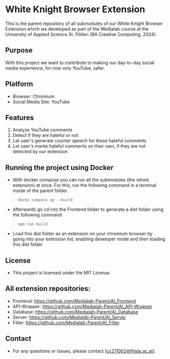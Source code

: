 # White Knight Browser Extension

This is the parent repository of all submodules of our White Knight Browser Extension which we developed as part of the Medialab course at the University of Applied Science St. Pölten (BA Creative Computing, 2024). 

## Purpose
With this project we want to contribute to making our day-to-day social media experience, for now only YouTube, safer. 

## Platform
- Browser: Chromium
- Social Media Site: YouTube

## Features
1. Analyze YouTube comments
2. Detect if they are hateful or not
3. Let user's generate counter speech for these hateful comments
4. Let user's marke hateful comments on their own, if they are not detected by our extension

## Running the project using Docker
- With docker compose you can run all the submodules (the whole extension) at once. For this, run the following command in a terminal inside of the parent folder.
> `docke compose up --build` 
- Afterwards go cd into the Frontend folder to generate a dist folder using the following command
> `npm run build`
- Load this dist folder as an extension on your chromium browser by going into your extension list, enabling developer mode and then loading this dist folder 
  

## License
- This project is licensed under the MIT License.

## All extension repositories:
- Frontend: https://github.com/Medialab-Parent/AI_Frontend
- API-Wrapper: https://github.com/Medialab-Parent/AI_API-Wrapper
- Database: https://github.com/Medialab-Parent/AI_Database
- Server: https://github.com/Medialab-Parent/AI_Server
- Filter: https://github.com/Medialab-Parent/AI_Filter

## Contact
- For any questions or issues, please contact [cc211002@fhstp.ac.at].

